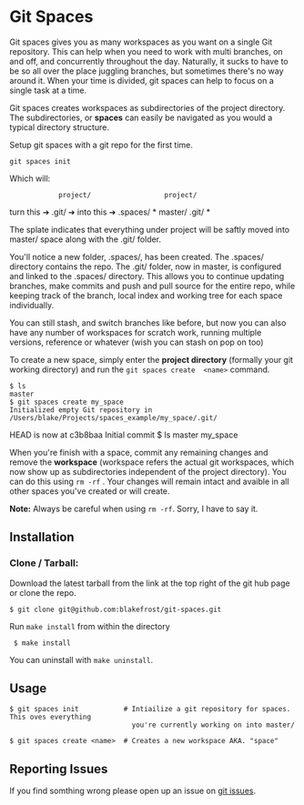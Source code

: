 # Git Spaces

Git spaces gives you as many workspaces as you want on a single Git repository. This can help when you need to work with multi branches, on and off, and concurrently throughout the day. Naturally, it sucks to have to be so all over the place juggling branches, but sometimes there's no way around it. When your time is divided, git spaces can help to focus on a single task at a time.

Git spaces creates workspaces as subdirectories of the project directory. The subdirectories, or **spaces** can easily be navigated as you would a typical directory structure.

Setup git spaces with a git repo for the first time.

    git spaces init

Which will:

                project/                  project/
   turn this ➔    .git/   ➔ into this ➔    .spaces/
                   *                         master/
                                               .git/
                                               *

The splate indicates that everything under project will be saftly moved into master/ space along with the .git/ folder.

You'll notice a new folder, .spaces/, has been created. The .spaces/ directory contains the repo. The .git/ folder, now in master, is configured and linked to the .spaces/ directory. This allows you to continue updating branches, make commits and push and pull source for the entire repo, while keeping track of the branch, local index and working tree for each space individually.

You can still stash, and switch branches like before, but now you can also have any number of workspaces for scratch work, running multiple versions, reference or whatever (wish you can stash on pop on too)

To create a new space, simply enter the **project directory** (formally your git working directory) and run the `git spaces create  <name>` command.

    $ ls
    master
    $ git spaces create my_space
    Initialized empty Git repository in /Users/blake/Projects/spaces_example/my_space/.git/
HEAD is now at c3b8baa Initial commit
    $ ls
    master my_space

When you're finish with a space, commit any remaining changes and remove the **workspace** (workspace refers the actual git workspaces, which now show up as subdirectories independent of the project directory). You can do this using `rm -rf` . Your changes will remain intact and avaible in all other spaces you've created or will create.

**Note:** Always be careful when using `rm -rf`. Sorry, I have to say it.

## Installation

### Clone / Tarball:

Download the latest tarball from the link at the top right of the git hub page or clone the repo.

    $ git clone git@github.com:blakefrost/git-spaces.git

Run `make install` from within the directory

     $ make install

You can uninstall with `make uninstall`.

## Usage

    $ git spaces init           # Intiailize a git repository for spaces. This oves everything
                                  you're currently working on into master/

    $ git spaces create <name>  # Creates a new workspace AKA. "space"

## Reporting Issues

If you find somthing wrong please open up an issue on [git issues](https://github.com/blakefrost/git-spaces/issues).


